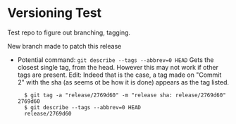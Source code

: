 # Versioning Test

Test repo to figure out branching, tagging.

New branch made to patch this release

- Potential command: `git describe --tags --abbrev=0 HEAD`
  Gets the closest single tag, from the head. However this may not work if other tags are present.
  Edit: Indeed that is the case, a tag made on "Commit 2" with the sha (as seems ot be how it is done) appears as the tag listed.

  ```
    $ git tag -a "release/2769d60" -m "release sha: release/2769d60" 2769d60
    $ git describe --tags --abbrev=0 HEAD
    release/2769d60
  ```
